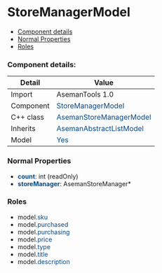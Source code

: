 # StoreManagerModel

 * [Component details](#component-details)
 * [Normal Properties](#normal-properties)
 * [Roles](#roles)


### Component details:

|Detail|Value|
|------|-----|
|Import|AsemanTools 1.0|
|Component|<font color='#074885'>StoreManagerModel</font>|
|C++ class|<font color='#074885'>AsemanStoreManagerModel</font>|
|Inherits|<font color='#074885'>AsemanAbstractListModel</font>|
|Model|<font color='#074885'>Yes</font>|


### Normal Properties

* <font color='#074885'><b>count</b></font>: int (readOnly)
* <font color='#074885'><b>storeManager</b></font>: AsemanStoreManager*





### Roles

 * model.<font color='#074885'>sku</font>
 * model.<font color='#074885'>purchased</font>
 * model.<font color='#074885'>purchasing</font>
 * model.<font color='#074885'>price</font>
 * model.<font color='#074885'>type</font>
 * model.<font color='#074885'>title</font>
 * model.<font color='#074885'>description</font>
